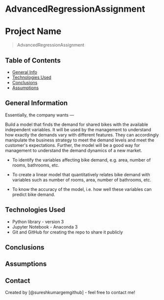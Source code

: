 # AdvancedRegressionAssignment
# Project Name
> AdvancedRegressionAssignment


## Table of Contents
* [General Info](#general-information)
* [Technologies Used](#technologies-used)
* [Conclusions](#conclusions)
* [Assumptions](#assumptions)

<!-- You can include any other section that is pertinent to your problem -->

## General Information
Essentially, the company wants —

Build a model that finds the demand for shared bikes with the available independent variables. It will be used by the management to understand how exactly the demands vary with different features. They can accordingly manipulate the business strategy to meet the demand levels and meet the customer's expectations. Further, the model will be a good way for management to understand the demand dynamics of a new market.

 - To identify the variables affecting bike demand, e.g. area, number of rooms, bathrooms, etc.

 - To create a linear model that quantitatively relates bike demand with variables such as number of rooms, area, number of bathrooms, etc.

 - To know the accuracy of the model, i.e. how well these variables can predict bike demand.

<!-- You don't have to answer all the questions - just the ones relevant to your project. -->

## Technologies Used
- Python library - version 3
- Jupyter Notebook - Anaconda 3
- Git and GitHub for creating the repo to share it publicly

<!-- As the libraries versions keep on changing, it is recommended to mention the version of library used in this project -->

## Conclusions
<!-- You don't have to answer all the questions - just the ones relevant to your project. -->

## Assumptions

## Contact
Created by [@sureshkumargemgithub] - feel free to contact me!


<!-- Optional -->
<!-- ## License -->
<!-- This project is open source and available under the [... License](). -->

<!-- You don't have to include all sections - just the one's relevant to your project -->

